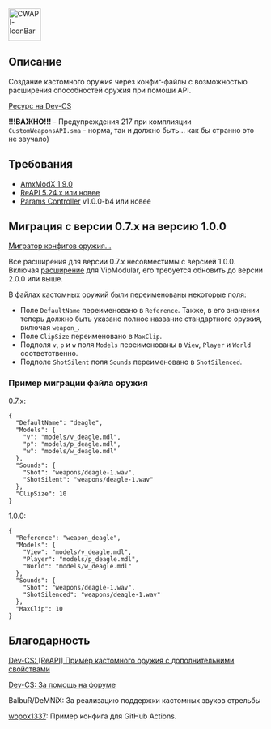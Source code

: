 <img height=64 src="https://github.com/ArKaNeMaN/amxx-CustomWeaponsAPI/blob/master/.github/IconBar-96.png?raw=true" alt="CWAPI-IconBar"/>

## Описание

Создание кастомного оружия через конфиг-файлы с возможностью расширения способностей оружия при помощи API.

[Ресурс на Dev-CS](https://dev-cs.ru/resources/852/)

**!!!ВАЖНО!!!** - Предупреждения 217 при комплияции `CustomWeaponsAPI.sma` - норма, так и должно быть... как бы странно это не звучало)

## Требования

- [AmxModX 1.9.0](https://www.amxmodx.org/downloads-new.php)
- [ReAPI 5.24.x или новее](https://github.com/s1lentq/reapi/releases/latest)
- [Params Controller](https://github.com/AmxxModularEcosystem/ParamsController) v1.0.0-b4 или новее

## Миграция с версии 0.7.x на версию 1.0.0

[Мигратор конфигов оружия...](https://amxxmodularecosystem.github.io/vue-cwapi-weapons-migrator/)

Все расширения для версии 0.7.x несовместимы с версией 1.0.0. Включая [расширение](https://github.com/AmxxModularEcosystem/IC-I-Cwapi) для VipModular, его требуется обновить до версии 2.0.0 или выше.

В файлах кастомных оружий были переименованы некоторые поля:

- Поле `DefaultName` переименовано в `Reference`. Также, в его значении теперь должно быть указано полное название стандартного оружия, включая `weapon_`.
- Поле `ClipSize` переименовано в `MaxClip`.
- Подполя `v`, `p` и `w` поля `Models` переименованы в `View`, `Player` и `World` соответственно.
- Подполе `ShotSilent` поля `Sounds` переименовано в `ShotSilenced`.

### Пример миграции файла оружия

0.7.x:

```jsonc
{
  "DefaultName": "deagle",
  "Models": {
    "v": "models/v_deagle.mdl",
    "p": "models/p_deagle.mdl",
    "w": "models/w_deagle.mdl"
  },
  "Sounds": {
    "Shot": "weapons/deagle-1.wav",
    "ShotSilent": "weapons/deagle-1.wav"
  },
  "ClipSize": 10
}
```

1.0.0:

```jsonc
{
  "Reference": "weapon_deagle",
  "Models": {
    "View": "models/v_deagle.mdl",
    "Player": "models/p_deagle.mdl",
    "World": "models/w_deagle.mdl"
  },
  "Sounds": {
    "Shot": "weapons/deagle-1.wav",
    "ShotSilenced": "weapons/deagle-1.wav"
  },
  "MaxClip": 10
}
```

## Благодарность

[Dev-CS: [ReAPI] Пример кастомного оружия с дополнительними свойствами](https://dev-cs.ru/threads/1983/)

[Dev-CS: За помощь на форуме](https://dev-cs.ru/threads/7718/)

BalbuR/DeMNiX: За реализацию поддержки кастомных звуков стрельбы

[wopox1337](https://github.com/wopox1337): Пример конфига для GitHub Actions.
